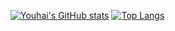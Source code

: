 [![Youhai's GitHub stats](https://github-readme-stats-git-master-altair59s-projects.vercel.app/api?username=Altair59&hide=stars&theme=gradient&show_icons=true&include_all_commits=true)](https://github.com/Altair59/github-readme-stats)
[![Top Langs](https://github-readme-stats-git-master-altair59s-projects.vercel.app/api/top-langs/?username=Altair59&hide=css&layout=pie)](https://github.com/Altair59/github-readme-stats)
